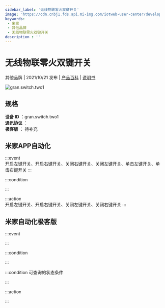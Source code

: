 ```yaml
---
sidebar_label: '无线物联零火双键开关'
image: 'https://cdn.cnbj1.fds.api.mi-img.com/iotweb-user-center/developer_16790479057583ZbZPTQX.png?GalaxyAccessKeyId=AKVGLQWBOVIRQ3XLEW&Expires=9223372036854775807&Signature=BHuZ+fLcjam4RZdiIlQJ1c9UArE='
keywords: 
 - 米家
 - 其他品牌
 - 无线物联零火双键开关
description : ''
---
```

# 无线物联零火双键开关

其他品牌 | 2021/10/21 发布 | [产品百科](https://home.mi.com/webapp/content/baike/product/index.html?model=gran.switch.two1/) | [说明书](https://home.mi.com/views/introduction.html?model=gran.switch.two1&region=cn)

![gran.switch.two1](https://cdn.cnbj1.fds.api.mi-img.com/iotweb-user-center/developer_16790479057583ZbZPTQX.png?GalaxyAccessKeyId=AKVGLQWBOVIRQ3XLEW&Expires=9223372036854775807&Signature=BHuZ+fLcjam4RZdiIlQJ1c9UArE=)

## 规格  
> 
**设备 ID** ：gran.switch.two1  
**通讯协议** ：  
**极客版**  ： 待补充 


## 米家APP自动化  

:::event  
开启左键开关、开启右键开关、关闭右键开关、关闭左键开关、单击左键开关、单击右键开关
:::

:::condition  

:::

:::action   
开启左键开关、开启右键开关、关闭左键开关、关闭右键开关
:::

## 米家自动化极客版  

:::event  

:::

:::condition  

:::

:::condition 可查询的状态条件  

:::

:::action  

:::

        
